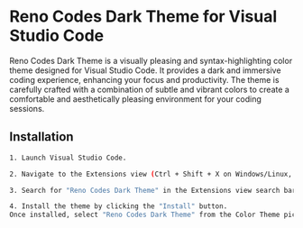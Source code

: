 # Reno Codes Dark Theme for Visual Studio Code

Reno Codes Dark Theme is a visually pleasing and syntax-highlighting color theme designed for Visual Studio Code. It provides a dark and immersive coding experience, enhancing your focus and productivity. The theme is carefully crafted with a combination of subtle and vibrant colors to create a comfortable and aesthetically pleasing environment for your coding sessions.

## Installation

```bash
1. Launch Visual Studio Code.

2. Navigate to the Extensions view (Ctrl + Shift + X on Windows/Linux, Cmd + Shift + X on macOS).

3. Search for "Reno Codes Dark Theme" in the Extensions view search bar.

4. Install the theme by clicking the "Install" button.
Once installed, select "Reno Codes Dark Theme" from the Color Theme picker (Ctrl + K, Ctrl + T).
```
